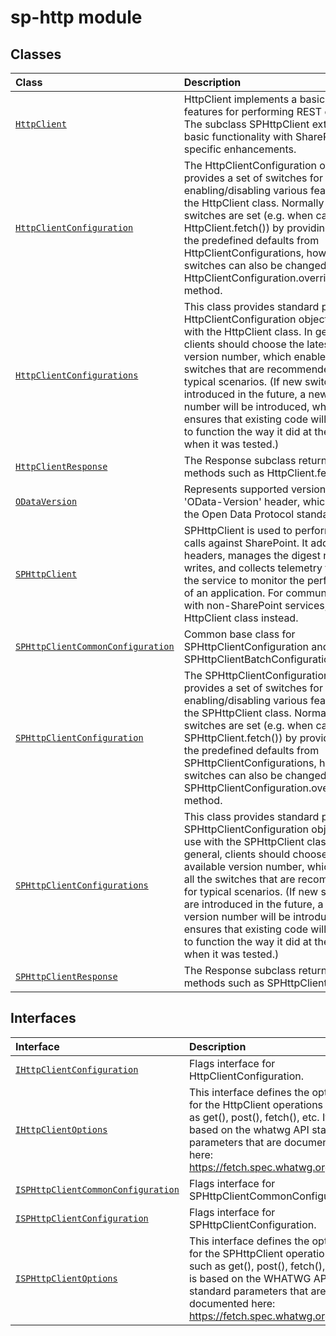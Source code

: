 # sp-http module



## Classes

| Class	   |  Description |
|:-------------|:---------------|
| [`HttpClient`](./sp-http/httpclient.md)     | HttpClient implements a basic set of features for performing REST operations. The subclass SPHttpClient extends this basic functionality with SharePoint-specific enhancements. |
| [`HttpClientConfiguration`](./sp-http/httpclientconfiguration.md)     | The HttpClientConfiguration object provides a set of switches for enabling/disabling various features of the HttpClient class. Normally these switches are set (e.g. when calling HttpClient.fetch()) by providing one of the predefined defaults from HttpClientConfigurations, however switches can also be changed via the HttpClientConfiguration.overrideWith() method. |
| [`HttpClientConfigurations`](./sp-http/httpclientconfigurations.md)     | This class provides standard predefined HttpClientConfiguration objects for use with the HttpClient class. In general, clients should choose the latest available version number, which enables all the switches that are recommended for typical scenarios. (If new switches are introduced in the future, a new version number will be introduced, which ensures that existing code will continue to function the way it did at the time when it was tested.) |
| [`HttpClientResponse`](./sp-http/httpclientresponse.md)     | The Response subclass returned by methods such as HttpClient.fetch(). |
| [`ODataVersion`](./sp-http/odataversion.md)     | Represents supported version of the 'OData-Version' header, which is part of the Open Data Protocol standard. |
| [`SPHttpClient`](./sp-http/sphttpclient.md)     | SPHttpClient is used to perform REST calls against SharePoint. It adds default headers, manages the digest needed for writes, and collects telemetry that helps the service to monitor the performance of an application. For communicating with non-SharePoint services, use the HttpClient class instead. |
| [`SPHttpClientCommonConfiguration`](./sp-http/sphttpclientcommonconfiguration.md)     | Common base class for SPHttpClientConfiguration and SPHttpClientBatchConfiguration. |
| [`SPHttpClientConfiguration`](./sp-http/sphttpclientconfiguration.md)     | The SPHttpClientConfiguration object provides a set of switches for enabling/disabling various features of the SPHttpClient class. Normally these switches are set (e.g. when calling SPHttpClient.fetch()) by providing one of the predefined defaults from SPHttpClientConfigurations, however switches can also be changed via the SPHttpClientConfiguration.overrideWith() method. |
| [`SPHttpClientConfigurations`](./sp-http/sphttpclientconfigurations.md)     | This class provides standard predefined SPHttpClientConfiguration objects for use with the SPHttpClient class. In general, clients should choose the latest available version number, which enables all the switches that are recommended for typical scenarios. (If new switches are introduced in the future, a new version number will be introduced, which ensures that existing code will continue to function the way it did at the time when it was tested.) |
| [`SPHttpClientResponse`](./sp-http/sphttpclientresponse.md)     | The Response subclass returned by methods such as SPHttpClient.fetch(). |



## Interfaces

| Interface	   |  Description |
|:-------------|:---------------|
| [`IHttpClientConfiguration`](./sp-http/ihttpclientconfiguration.md)   | Flags interface for HttpClientConfiguration.  |
| [`IHttpClientOptions`](./sp-http/ihttpclientoptions.md)   | This interface defines the options for the HttpClient operations such as get(), post(), fetch(), etc. It is based on the whatwg API standard parameters that are documented here: https://fetch.spec.whatwg.org/  |
| [`ISPHttpClientCommonConfiguration`](./sp-http/isphttpclientcommonconfiguration.md)   | Flags interface for SPHttpClientCommonConfiguration  |
| [`ISPHttpClientConfiguration`](./sp-http/isphttpclientconfiguration.md)   | Flags interface for SPHttpClientConfiguration.  |
| [`ISPHttpClientOptions`](./sp-http/isphttpclientoptions.md)   | This interface defines the options for the SPHttpClient operations such as get(), post(), fetch(), etc. It is based on the WHATWG API standard parameters that are documented here: https://fetch.spec.whatwg.org/  |






